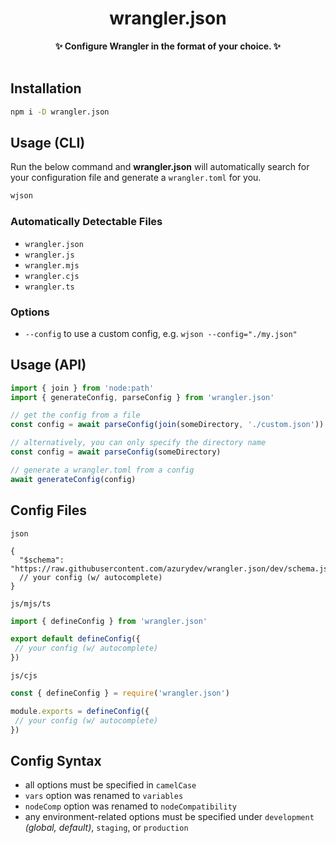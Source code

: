 <div align='center'>
<h1>wrangler.json</h1>
<b>✨ Configure Wrangler in the format of your choice. ✨</b>
</br>
</br>
</div>

## Installation

```bash
npm i -D wrangler.json
```

## Usage (CLI)

Run the below command and **wrangler.json** will automatically search for your configuration file and generate a `wrangler.toml` for you.

```bash
wjson
```

### Automatically Detectable Files

- `wrangler.json`
- `wrangler.js`
- `wrangler.mjs`
- `wrangler.cjs`
- `wrangler.ts`

### Options

- `--config` to use a custom config, e.g. `wjson --config="./my.json"`

## Usage (API)

```javascript
import { join } from 'node:path'
import { generateConfig, parseConfig } from 'wrangler.json'

// get the config from a file
const config = await parseConfig(join(someDirectory, './custom.json'))

// alternatively, you can only specify the directory name
const config = await parseConfig(someDirectory)

// generate a wrangler.toml from a config
await generateConfig(config)
```

## Config Files

`json`

```jsonc
{
  "$schema": "https://raw.githubusercontent.com/azurydev/wrangler.json/dev/schema.json",
  // your config (w/ autocomplete)
}
```

`js/mjs/ts`

```javascript
import { defineConfig } from 'wrangler.json'

export default defineConfig({
 // your config (w/ autocomplete)
})
```

`js/cjs`

```javascript
const { defineConfig } = require('wrangler.json')

module.exports = defineConfig({
 // your config (w/ autocomplete)
})
```

## Config Syntax

- all options must be specified in `camelCase`
- `vars` option was renamed to `variables`
- `nodeComp` option was renamed to `nodeCompatibility`
- any environment-related options must be specified under `development` *(global, default)*, `staging`, or `production`
